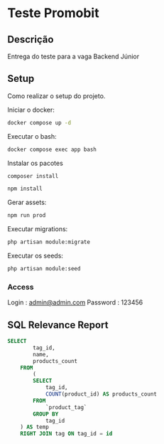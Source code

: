 # Teste Promobit

## Descrição
Entrega do teste para a vaga Backend Júnior

## Setup
Como realizar o setup do projeto.

Iniciar o docker:

```bash
docker compose up -d
```

Executar o bash:

```bash
docker compose exec app bash
```

Instalar os pacotes

```bash
composer install
```

```bash
npm install
```

Gerar assets:

```bash
npm run prod
```

Executar migrations:

```bash
php artisan module:migrate
```

Executar os seeds:

```bash
php artisan module:seed
```

### Access
Login : admin@admin.com
Password : 123456

## SQL Relevance Report

```sql
SELECT
        tag_id,
        name,
        products_count
    FROM
        (
        SELECT
            tag_id,
            COUNT(product_id) AS products_count
        FROM
            `product_tag`
        GROUP BY
            tag_id
    ) AS temp
    RIGHT JOIN tag ON tag_id = id
```
